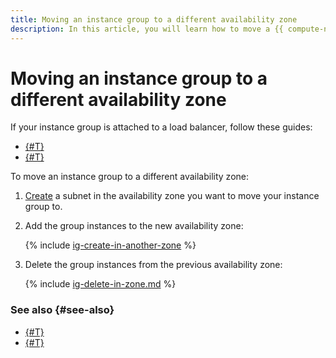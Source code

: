 ```yaml
---
title: Moving an instance group to a different availability zone
description: In this article, you will learn how to move a {{ compute-name }} instance group across availability zones.
---
```


# Moving an instance group to a different availability zone


If your instance group is attached to a load balancer, follow these guides:
* [{#T}](move-group-with-nlb.md)
* [{#T}](move-group-with-alb.md)

To move an instance group to a different availability zone:
1. [Create](../../../vpc/operations/subnet-create.md) a subnet in the availability zone you want to move your instance group to.
1. Add the group instances to the new availability zone:

    {% include [ig-create-in-another-zone](../../../_includes/compute/ig-create-in-another-zone.md) %}

1. Delete the group instances from the previous availability zone:

    {% include [ig-delete-in-zone.md](../../../_includes/compute/ig-delete-in-zone.md) %}

### See also {#see-also}

* [{#T}](move-group-with-nlb.md)
* [{#T}](move-group-with-alb.md)